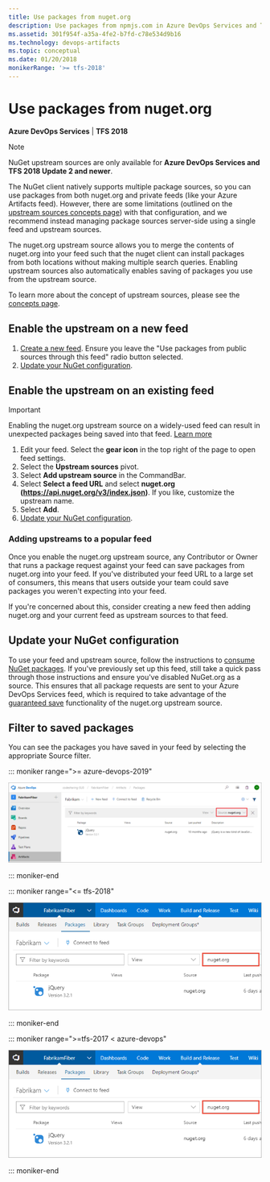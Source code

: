 ```yaml
---
title: Use packages from nuget.org
description: Use packages from npmjs.com in Azure DevOps Services and Team Foundation Server via upstream sources or scopes
ms.assetid: 301f954f-a35a-4fe2-b7fd-c78e534d9b16
ms.technology: devops-artifacts
ms.topic: conceptual
ms.date: 01/20/2018
monikerRange: '>= tfs-2018'
---
```


 

# Use packages from nuget.org

**Azure DevOps Services** | **TFS 2018**

> [!NOTE]
> NuGet upstream sources are only available for **Azure DevOps Services and TFS 2018 Update 2 and newer**.

The NuGet client natively supports multiple package sources, so you can use packages from both nuget.org and private feeds (like your Azure Artifacts feed). However, there are some limitations (outlined on the [upstream sources concepts page](../concepts/upstream-sources.md)) with that configuration, and we recommend instead managing package sources server-side using a single feed and upstream sources.

The nuget.org upstream source allows you to merge the contents of nuget.org into your feed such that the nuget client can install packages from both locations without making multiple search queries. Enabling upstream sources also automatically enables saving of packages you use from the upstream source.

To learn more about the concept of upstream sources, please see the [concepts page](../concepts/upstream-sources.md).

## Enable the upstream on a new feed

1. [Create a new feed](../feeds/create-feed.md). Ensure you leave the "Use packages from public sources through this feed" radio button selected.
1. [Update your NuGet configuration](#update-nuget-configuration).

<a name="existing-feed"></a>
## Enable the upstream on an existing feed

> [!IMPORTANT]
> Enabling the nuget.org upstream source on a widely-used feed can result in unexpected packages being saved into that feed. [Learn more](#adding-upstreams-to-a-popular-feed)

1. Edit your feed. Select the **gear icon** in the top right of the page to open feed settings.
1. Select the **Upstream sources** pivot.
1. Select **Add upstream source** in the CommandBar.
1. Select **Select a feed URL** and select **nuget.org (https://api.nuget.org/v3/index.json)**. If you like, customize the upstream name.
1. Select **Add**.
1. [Update your NuGet configuration](#update-nuget-configuration).

<a name="adding-upstreams-to-a-popular-feed"></a>

### Adding upstreams to a popular feed

Once you enable the nuget.org upstream source, any Contributor or Owner that runs a package request against your feed can save packages from nuget.org into your feed. If you've distributed your feed URL to a large set of consumers, this means that users outside your team could save packages you weren't expecting into your feed.

If you're concerned about this, consider creating a new feed then adding nuget.org and your current feed as upstream sources to that feed.

<a name="update-nuget-configuration"></a>

## Update your NuGet configuration

To use your feed and upstream source, follow the instructions to [consume NuGet packages](consume.md). If you've previously set up this feed, still take a quick pass through those instructions and ensure you've disabled NuGet.org as a source. This ensures that all package requests are sent to your Azure DevOps Services feed, which is required to take advantage of the [guaranteed save](../concepts/upstream-sources.md#offline-upstreams) functionality of the nuget.org upstream source.

## Filter to saved packages

You can see the packages you have saved in your feed by selecting the appropriate Source filter.


::: moniker range=">= azure-devops-2019"

![Viewing your cached packages](media/view-cached-packages-newnav.png)

::: moniker-end

::: moniker range="<= tfs-2018"

![Viewing your cached packages](media/view-cached-packages.png)

::: moniker-end

::: moniker range=">=tfs-2017 < azure-devops"

![Viewing your cached packages](media/view-cached-packages.png)

::: moniker-end



